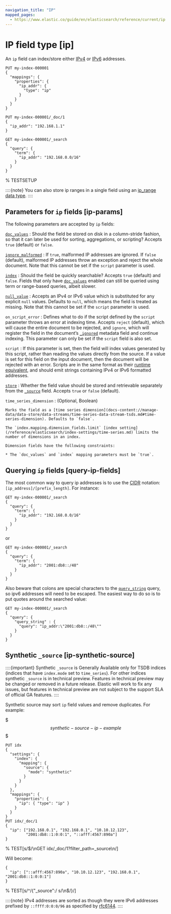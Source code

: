 ```yaml
---
navigation_title: "IP"
mapped_pages:
  - https://www.elastic.co/guide/en/elasticsearch/reference/current/ip.html
---
```


# IP field type [ip]


An `ip` field can index/store either [IPv4](https://en.wikipedia.org/wiki/IPv4) or [IPv6](https://en.wikipedia.org/wiki/IPv6) addresses.

```console
PUT my-index-000001
{
  "mappings": {
    "properties": {
      "ip_addr": {
        "type": "ip"
      }
    }
  }
}

PUT my-index-000001/_doc/1
{
  "ip_addr": "192.168.1.1"
}

GET my-index-000001/_search
{
  "query": {
    "term": {
      "ip_addr": "192.168.0.0/16"
    }
  }
}
```
%  TESTSETUP

::::{note}
You can also store ip ranges in a single field using an [ip_range data type](/reference/elasticsearch/mapping-reference/range.md).
::::


## Parameters for `ip` fields [ip-params]

The following parameters are accepted by `ip` fields:

[`doc_values`](/reference/elasticsearch/mapping-reference/doc-values.md)
:   Should the field be stored on disk in a column-stride fashion, so that it can later be used for sorting, aggregations, or scripting? Accepts `true` (default) or `false`.

[`ignore_malformed`](/reference/elasticsearch/mapping-reference/ignore-malformed.md)
:   If `true`, malformed IP addresses are ignored. If `false` (default), malformed IP addresses throw an exception and reject the whole document. Note that this cannot be set if the `script` parameter is used.

[`index`](/reference/elasticsearch/mapping-reference/mapping-index.md)
:   Should the field be quickly searchable? Accepts `true` (default) and `false`. Fields that only have [`doc_values`](/reference/elasticsearch/mapping-reference/doc-values.md) enabled can still be queried using term or range-based queries, albeit slower.

[`null_value`](/reference/elasticsearch/mapping-reference/null-value.md)
:   Accepts an IPv4 or IPv6 value which is substituted for any explicit `null` values. Defaults to `null`, which means the field is treated as missing. Note that this cannot be set if the `script` parameter is used.

`on_script_error`
:   Defines what to do if the script defined by the `script` parameter throws an error at indexing time. Accepts `reject` (default), which will cause the entire document to be rejected, and `ignore`, which will register the field in the document’s [`_ignored`](/reference/elasticsearch/mapping-reference/mapping-ignored-field.md) metadata field and continue indexing. This parameter can only be set if the `script` field is also set.

`script`
:   If this parameter is set, then the field will index values generated by this script, rather than reading the values directly from the source. If a value is set for this field on the input document, then the document will be rejected with an error. Scripts are in the same format as their [runtime equivalent](docs-content://manage-data/data-store/mapping/map-runtime-field.md), and should emit strings containing IPv4 or IPv6 formatted addresses.

[`store`](/reference/elasticsearch/mapping-reference/mapping-store.md)
:   Whether the field value should be stored and retrievable separately from the [`_source`](/reference/elasticsearch/mapping-reference/mapping-source-field.md) field. Accepts `true` or `false` (default).

`time_series_dimension`
:   (Optional, Boolean)

    Marks the field as a [time series dimension](docs-content://manage-data/data-store/data-streams/time-series-data-stream-tsds.md#time-series-dimension). Defaults to `false`.

    The `index.mapping.dimension_fields.limit` [index setting](/reference/elasticsearch/index-settings/time-series.md) limits the number of dimensions in an index.

    Dimension fields have the following constraints:

    * The `doc_values` and `index` mapping parameters must be `true`.



## Querying `ip` fields [query-ip-fields]

The most common way to query ip addresses is to use the [CIDR](https://en.wikipedia.org/wiki/Classless_Inter-Domain_Routing#CIDR_notation) notation: `[ip_address]/[prefix_length]`. For instance:

```console
GET my-index-000001/_search
{
  "query": {
    "term": {
      "ip_addr": "192.168.0.0/16"
    }
  }
}
```

or

```console
GET my-index-000001/_search
{
  "query": {
    "term": {
      "ip_addr": "2001:db8::/48"
    }
  }
}
```

Also beware that colons are special characters to the [`query_string`](/reference/query-languages/query-dsl/query-dsl-query-string-query.md) query, so ipv6 addresses will need to be escaped. The easiest way to do so is to put quotes around the searched value:

```console
GET my-index-000001/_search
{
  "query": {
    "query_string" : {
      "query": "ip_addr:\"2001:db8::/48\""
    }
  }
}
```


## Synthetic `_source` [ip-synthetic-source]

::::{important}
Synthetic `_source` is Generally Available only for TSDB indices (indices that have `index.mode` set to `time_series`). For other indices synthetic `_source` is in technical preview. Features in technical preview may be changed or removed in a future release. Elastic will work to fix any issues, but features in technical preview are not subject to the support SLA of official GA features.
::::


Synthetic source may sort `ip` field values and remove duplicates. For example:

$$$synthetic-source-ip-example$$$

```console
PUT idx
{
  "settings": {
    "index": {
      "mapping": {
        "source": {
          "mode": "synthetic"
        }
      }
    }
  },
  "mappings": {
    "properties": {
      "ip": { "type": "ip" }
    }
  }
}
PUT idx/_doc/1
{
  "ip": ["192.168.0.1", "192.168.0.1", "10.10.12.123",
         "2001:db8::1:0:0:1", "::afff:4567:890a"]
}
```
%  TEST[s/$/\nGET idx/_doc/1?filter_path=_source\n/]

Will become:

```console-result
{
  "ip": ["::afff:4567:890a", "10.10.12.123", "192.168.0.1", "2001:db8::1:0:0:1"]
}
```
%  TEST[s/^/{"_source":/ s/\n$/}/]

::::{note}
IPv4 addresses are sorted as though they were IPv6 addresses prefixed by `::ffff:0:0:0/96` as specified by [rfc6144](https://datatracker.ietf.org/doc/html/rfc6144).
::::



